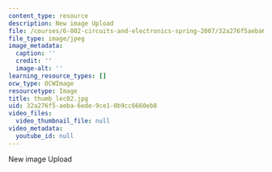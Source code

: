 ```yaml
---
content_type: resource
description: New image Upload
file: /courses/6-002-circuits-and-electronics-spring-2007/32a276f5aeba6ede9ce10b9cc6660eb8_thumb_lec02.jpg
file_type: image/jpeg
image_metadata:
  caption: ''
  credit: ''
  image-alt: ''
learning_resource_types: []
ocw_type: OCWImage
resourcetype: Image
title: thumb_lec02.jpg
uid: 32a276f5-aeba-6ede-9ce1-0b9cc6660eb8
video_files:
  video_thumbnail_file: null
video_metadata:
  youtube_id: null
---
```

New image Upload

